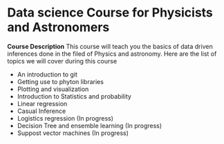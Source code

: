 # Data science Course for Physicists and Astronomers

**Course Description** This course will teach you the basics of data driven inferences done in the filed of Physics and astronomy. Here are the list of topics we will cover during this course

- An introduction to git
- Getting use to phyton libraries
- Plotting and visualization
- Introduction to Statistics and probability
- Linear regression
- Casual Inference
- Logistics regression (In progress)
- Decision Tree and ensemble learning (In progress)
- Suppost vector machines (In progress)
